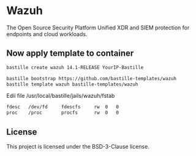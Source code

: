 # Wazuh
The Open Source Security Platform Unified XDR and SIEM protection for endpoints and cloud workloads.

## Now apply template to container
```sh
bastille create wazuh 14.1-RELEASE YourIP-Bastille

bastille bootstrap https://github.com/bastille-templates/wazuh
bastille template wazuh bastille-templates/wazuh
```
Edii file /usr/local/bastille/jails/wazuh/fstab
```sh
fdesc	/dev/fd		fdescfs		rw	0	0
proc	/proc		procfs		rw	0	0
```

## License
This project is licensed under the BSD-3-Clause license.
